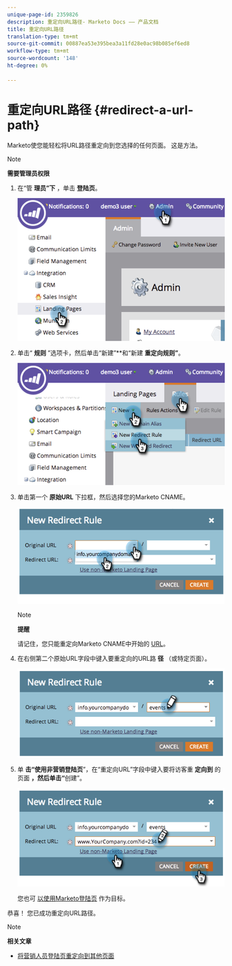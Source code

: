 ```yaml
---
unique-page-id: 2359826
description: 重定向URL路径- Marketo Docs —— 产品文档
title: 重定向URL路径
translation-type: tm+mt
source-git-commit: 00887ea53e395bea3a11fd28e0ac98b085ef6ed8
workflow-type: tm+mt
source-wordcount: '148'
ht-degree: 0%

---
```



# 重定向URL路径 {#redirect-a-url-path}

Marketo使您能轻松将URL路径重定向到您选择的任何页面。 这是方法。

>[!NOTE]
>
>**需要管理员权限**

1. 在“管 **理员”下** ，单击 **登陆页**。

   ![](assets/image2014-9-18-13-3a43-3a29.png)

1. 单击“ **规则** ”选项卡，然后单击“新建”**和“新建 **重定向规则”**。

   ![](assets/image2014-9-18-13-3a43-3a40.png)

1. 单击第一个 **原始URL** 下拉框，然后选择您的Marketo CNAME。

   ![](assets/image2014-9-18-13-3a43-3a49.png)

   >[!NOTE]
   >
   >**提醒**
   >
   >
   >请记住，您只能重定向Marketo CNAME中开始的 [URL](../../../../product-docs/demand-generation/landing-pages/landing-page-actions/customize-your-landing-page-urls-with-a-cname.md)。

1. 在右侧第二个原始URL字段中键入要重定向的URL路 **径** （或特定页面）。

   ![](assets/image2014-9-18-13-3a43-3a59.png)

1. 单 **击“使用非营销登陆页**”，在“重定向URL”字段中键入要将访客重 **定向到** 的页面 **，然后单击“**&#x200B;创建”。

   ![](assets/image2014-9-18-13-3a44-3a7.png)

   您也可 [以使用Marketo登陆页](https://docs.marketo.com/x/vAEk) 作为目标。

恭喜！  您已成功重定向URL路径。

>[!NOTE]
>
>**相关文章**
>
>* [将营销人员登陆页重定向到其他页面](../../../../product-docs/demand-generation/landing-pages/landing-page-actions/redirect-a-marketo-landing-page-to-another-page.md)

>



